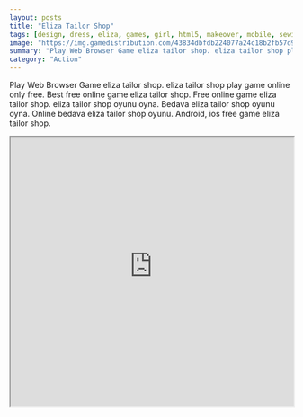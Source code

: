 ```yaml
---
layout: posts
title: "Eliza Tailor Shop"
tags: [design, dress, eliza, games, girl, html5, makeover, mobile, sewing, shop, tailor, winter, free, online, games, oyna, game, free, games, play, play, games]
image: "https://img.gamedistribution.com/43834dbfdb224077a24c18b2fb57d981.jpg"
summary: "Play Web Browser Game eliza tailor shop. eliza tailor shop play game online only free. Best free online game eliza tailor shop. Free online game eliza tailor shop. eliza tailor shop oyunu oyna. Bedava eliza tailor shop oyunu oyna. Online bedava eliza tailor shop oyunu. Android, ios free game eliza tailor shop."
category: "Action"
---
```


Play Web Browser Game eliza tailor shop. eliza tailor shop play game online only free. Best free online game eliza tailor shop. Free online game eliza tailor shop. eliza tailor shop oyunu oyna. Bedava eliza tailor shop oyunu oyna. Online bedava eliza tailor shop oyunu. Android, ios free game eliza tailor shop.

<iframe width="100%" height="480px;" src="https://html5.gamedistribution.com/43834dbfdb224077a24c18b2fb57d981/"></iframe>